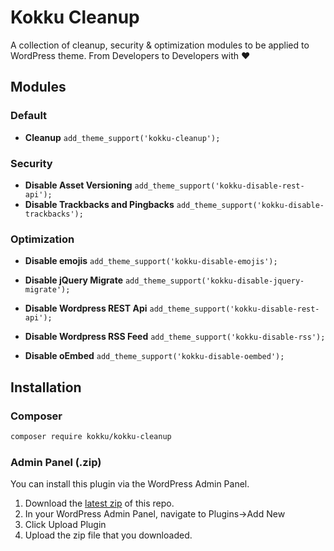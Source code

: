 # Kokku Cleanup

A collection of cleanup, security & optimization modules to be applied to WordPress theme. From Developers to Developers with ❤️

## Modules

### Default
* **Cleanup**
`add_theme_support('kokku-cleanup');`

### Security
* **Disable Asset Versioning**
  `add_theme_support('kokku-disable-rest-api');`
* **Disable Trackbacks and Pingbacks**
`add_theme_support('kokku-disable-trackbacks');`

### Optimization
* **Disable emojis**
`add_theme_support('kokku-disable-emojis');`

* **Disable jQuery Migrate**
`add_theme_support('kokku-disable-jquery-migrate');`

* **Disable Wordpress REST Api**
`add_theme_support('kokku-disable-rest-api');`

* **Disable Wordpress RSS Feed**
`add_theme_support('kokku-disable-rss');`

* **Disable oEmbed**
  `add_theme_support('kokku-disable-oembed');`

## Installation

### Composer
```sh
composer require kokku/kokku-cleanup
```

### Admin Panel (.zip)
You can install this plugin via the WordPress Admin Panel.
1. Download the [latest zip](https://github.com/kokku/kokku-cleanup/releases/latest) of this repo.
2. In your WordPress Admin Panel, navigate to Plugins->Add New
3. Click Upload Plugin
4. Upload the zip file that you downloaded.
